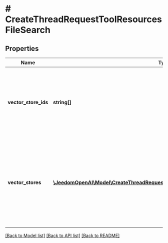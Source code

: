# # CreateThreadRequestToolResourcesFileSearch

## Properties

Name | Type | Description | Notes
------------ | ------------- | ------------- | -------------
**vector_store_ids** | **string[]** | The [vector store](/docs/api-reference/vector-stores/object) attached to this thread. There can be a maximum of 1 vector store attached to the thread. | [optional]
**vector_stores** | [**\JeedomOpenAI\Model\CreateThreadRequestToolResourcesFileSearchVectorStoresInner[]**](CreateThreadRequestToolResourcesFileSearchVectorStoresInner.md) | A helper to create a [vector store](/docs/api-reference/vector-stores/object) with file_ids and attach it to this thread. There can be a maximum of 1 vector store attached to the thread. | [optional]

[[Back to Model list]](../../README.md#models) [[Back to API list]](../../README.md#endpoints) [[Back to README]](../../README.md)
